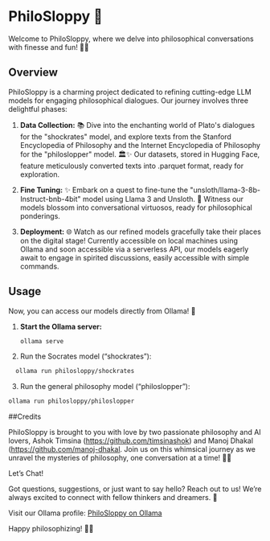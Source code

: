 # PhiloSloppy 🌟

Welcome to PhiloSloppy, where we delve into philosophical conversations with finesse and fun! 🤔💬

## Overview

PhiloSloppy is a charming project dedicated to refining cutting-edge LLM models for engaging philosophical dialogues. Our journey involves three delightful phases:

1) **Data Collection:** 📚 Dive into the enchanting world of Plato's dialogues for the "shockrates" model, and explore texts from the Stanford Encyclopedia of Philosophy and the Internet Encyclopedia of Philosophy for the "philoslopper" model. 🏛️✨ Our datasets, stored in Hugging Face, feature meticulously converted texts into .parquet format, ready for exploration.

2) **Fine Tuning:** ✨ Embark on a quest to fine-tune the "unsloth/llama-3-8b-Instruct-bnb-4bit" model using Llama 3 and Unsloth. 🚀 Witness our models blossom into conversational virtuosos, ready for philosophical ponderings.

3) **Deployment:** 🌐 Watch as our refined models gracefully take their places on the digital stage! Currently accessible on local machines using Ollama and soon accessible via a serverless API, our models eagerly await to engage in spirited discussions, easily accessible with simple commands.

## Usage

Now, you can access our models directly from Ollama! 🎉

1. **Start the Ollama server:**
   ```bash
   ollama serve
   ```
2.	Run the Socrates model (“shockrates”):
 ```bash
   ollama run philosloppy/shockrates
   ```
3.	Run the general philosophy model (“philoslopper”):
```bash
ollama run philosloppy/philoslopper
```

##Credits

PhiloSloppy is brought to you with love by two passionate philosophy and AI lovers, Ashok Timsina (https://github.com/timsinashok) and Manoj Dhakal (https://github.com/manoj-dhakal. Join us on this whimsical journey as we unravel the mysteries of philosophy, one conversation at a time! 🎩🌹

Let’s Chat!

Got questions, suggestions, or just want to say hello? Reach out to us! We’re always excited to connect with fellow thinkers and dreamers. 💌

Visit our Ollama profile: [PhiloSloppy on Ollama](https://ollama.com/philosloppy)

Happy philosophizing! 🌟📜
